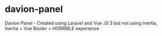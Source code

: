 # davion-panel
Davion Panel - Created using Laravel and Vue JS 3 but not using Inertia, Inertia + Vue Router = HORRIBLE experience
